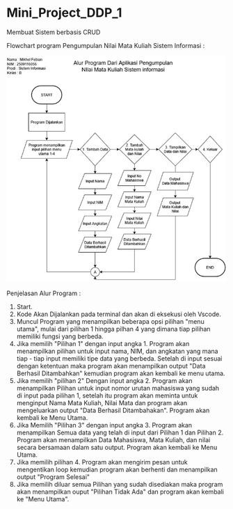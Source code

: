 # Mini_Project_DDP_1
Membuat Sistem berbasis CRUD

Flowchart program Pengumpulan Nilai Mata Kuliah Sistem Informasi :

![image alt](https://github.com/Mikhelfebian/Mini_Project_DDP_1/blob/main/Frowchart%20Mini%20Project.jpg?raw=true)

Penjelasan Alur Program :
1. Start.
2. Kode Akan Dijalankan pada terminal dan akan di eksekusi oleh Vscode.
3. Muncul Program yang menampilkan beberapa opsi pilihan "menu utama", mulai dari pilihan 1 hingga pilhan 4 yang dimana tiap pilihan memiliki fungsi
   yang berbeda.
5. Jika memilih "Pilihan 1" dengan input angka 1. Program akan menampilkan pilihan untuk input nama, NIM, dan angkatan yang mana tiap - tiap input
   memiliki tipe data yang berbeda. Setelah di input sesuai dengan ketentuan maka program akan menampilkan output "Data Berhasil Ditambahkan"
   kemudian program akan kembali ke menu utama.
7. Jika memilih "pilihan 2" Dengan input angka 2. Program akan menampilkan Pilihan untuk input nomor urutan mahasiswa yang sudah di input pada
   pilihan 1, setelah itu program akan meminta untuk menginput Nama Mata Kuliah, Nilai Mata dan program akan mengeluarkan output "Data Berhasil
   Ditambahakan". Program akan kembali ke Menu Utama.
9. Jika Memilih "Pilihan 3" dengan input angka 3. Program akan menampilkan Semua data yang telah di input dari Pilihan 1 dan Pilihan 2. Program akan
    menampilkan Data Mahasiswa, Mata Kuliah, dan nilai secara bersamaan dalam satu output. Program akan kembali ke Menu Utama.
11. Jika memilih pilihan 4. Program akan mengirim pesan untuk mengentikan loop kemudian program akan berhenti dan menampilkan output "Program Selesai"
12. Jika memilih diluar semua Pilihan yang sudah disediakan maka program akan menampilkan ouput "Pilihan Tidak Ada" dan program akan kembali ke "Menu
    Utama".
